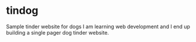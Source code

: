 # tindog
Sample tinder website for dogs
I am learning web development and I end up building a single pager dog tinder website.
